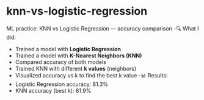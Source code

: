 # knn-vs-logistic-regression
ML practice: KNN vs Logistic Regression — accuracy comparison
-🔍 What I did:
- Trained a model with **Logistic Regression**  
- Trained a model with **K-Nearest Neighbors (KNN)**  
- Compared accuracy of both models  
- Trained KNN with different **k values** (neighbors)  
- Visualized accuracy vs k to find the best k value
 -📊 Results:
- Logistic Regression accuracy: 81.3%  
- KNN accuracy (best k): 81.9%  
